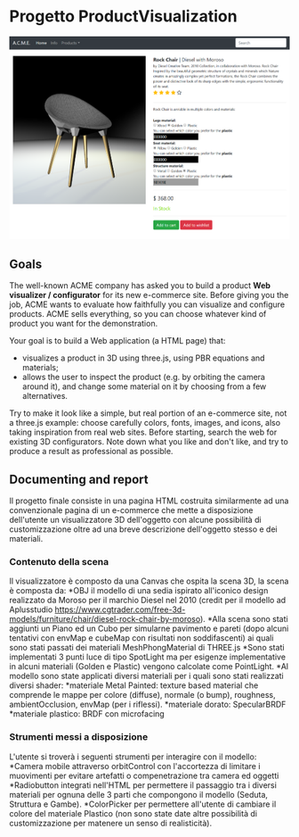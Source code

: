 # Progetto ProductVisualization
![Image screen of the project, developed in three.js](img/screen.PNG)

## Goals

The well-known ACME company has asked you to build a product **Web visualizer / configurator** for its new e-commerce site. Before giving you the job, ACME wants to evaluate how faithfully you can visualize and configure products.  ACME sells everything, so you can choose whatever kind of product you want for the demonstration.

Your goal is to build a Web application (a HTML page) that:

- visualizes a product in 3D using three.js, using PBR equations and materials;
- allows the user to inspect the product (e.g. by orbiting the camera around it), and change some material on it by choosing from a few alternatives.

Try to make it look like a simple, but real portion of an e-commerce site, not a three.js example: choose carefully colors, fonts, images, and icons, also taking inspiration from real web sites. Before starting, search the web for existing 3D configurators. Note down what you like and don't like, and try to produce a result as professional as possible.

## Documenting and report

Il progetto finale consiste in una pagina HTML costruita similarmente ad una convenzionale pagina di un e-commerce che mette a disposizione dell'utente un visualizzatore 3D dell'oggetto con alcune possibilità di customizzazione oltre ad una breve descrizione dell'oggetto stesso e dei materiali.

### Contenuto della scena
Il visualizzatore è composto da una Canvas che ospita la scena 3D, la scena è composta da:
    *OBJ il modello di una sedia ispirato all'iconico design realizzato da Moroso per il marchio Diesel nel 2010 (credit per il modello ad Aplusstudio https://www.cgtrader.com/free-3d-models/furniture/chair/diesel-rock-chair-by-moroso).
    *Alla scena sono stati aggiunti un Piano ed un Cubo per simularne pavimento e pareti (dopo alcuni tentativi con envMap e cubeMap con risultati non soddifascenti) ai quali sono stati passati dei materiali MeshPhongMaterial di THREE.js 
    *Sono stati implementati 3 punti luce di tipo SpotLight ma per esigenze implementative in alcuni materiali (Golden e Plastic) vengono calcolate come PointLight.
    *Al modello sono state applicati diversi materiali per i quali sono stati realizzati diversi shader:
        *materiale Metal Painted: texture based material che comprende le mappe per colore (diffuse), normale (o bump), roughness, ambientOcclusion, envMap (per i riflessi).
        *materiale dorato: SpecularBRDF
        *materiale plastico: BRDF con microfacing

### Strumenti messi a disposizione
L'utente si troverà i seguenti strumenti per interagire con il modello:
    *Camera mobile attraverso orbitControl con l'accortezza di limitare i muovimenti per evitare artefatti o compenetrazione tra camera ed oggetti
    *Radiobutton integrati nell'HTML per permettere il passaggio tra i diversi materiali per ognuna delle 3 parti che compongono il modello (Seduta, Struttura e Gambe).
    *ColorPicker per permettere all'utente di cambiare il colore del materiale Plastico (non sono state date altre possibilità di customizzazione per matenere un senso di realisticità).
